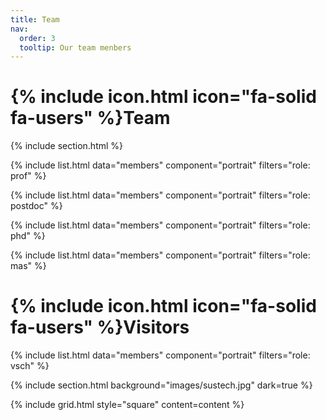 ```yaml
---
title: Team
nav:
  order: 3
  tooltip: Our team menbers
---
```


# {% include icon.html icon="fa-solid fa-users" %}Team



{% include section.html %}

{% include list.html data="members" component="portrait" filters="role: prof" %}

{% include list.html data="members" component="portrait" filters="role: postdoc" %}

{% include list.html data="members" component="portrait" filters="role: phd" %}

{% include list.html data="members" component="portrait" filters="role: mas" %}

# {% include icon.html icon="fa-solid fa-users" %}Visitors

{% include list.html data="members" component="portrait" filters="role: vsch" %}

{% include section.html background="images/sustech.jpg" dark=true %}


{% include grid.html style="square" content=content %}
